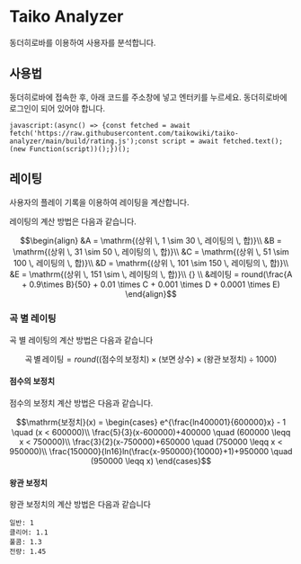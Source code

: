 # Taiko Analyzer

동더히로바를 이용하여 사용자를 분석합니다.

## 사용법

동더히로바에 접속한 후, 아래 코드를 주소창에 넣고 엔터키를 누르세요. 동더히로바에 로그인이 되어 있어야 합니다.

```
javascript:(async() => {const fetched = await fetch('https://raw.githubusercontent.com/taikowiki/taiko-analyzer/main/build/rating.js');const script = await fetched.text();(new Function(script))();})();
```

## 레이팅

사용자의 플레이 기록을 이용하여 레이팅을 계산합니다.

레이팅의 계산 방법은 다음과 같습니다.

```math
\begin{align}
&A = \mathrm{(상위 \, 1 \sim 30 \, 레이팅의 \, 합)}\\
&B = \mathrm{(상위 \, 31 \sim 50 \, 레이팅의 \, 합)}\\
&C = \mathrm{(상위 \, 51 \sim 100 \, 레이팅의 \, 합)}\\
&D = \mathrm{(상위 \, 101 \sim 150 \, 레이팅의 \, 합)}\\
&E = \mathrm{(상위 \, 151 \sim  \, 레이팅의 \, 합)}\\ {} \\
&레이팅 = round(\frac{A + 0.9\times B}{50} + 0.01 \times C + 0.001 \times D + 0.0001 \times E)
\end{align}
```

### 곡 별 레이팅

곡 별 레이팅의 계산 방법은 다음과 같습니다

```math
\mathrm{곡 \, 별 \, 레이팅} = round(\mathrm{(점수의 \, 보정치)} \times \mathrm{(보면 \, 상수)} \times \mathrm{(왕관 \, 보정치)} \div 1000)
```

#### 점수의 보정치

점수의 보정치 계산 방법은 다음과 같습니다.

```math
\mathrm{보정치}(x) = 
\begin{cases}
e^{\frac{ln400001}{600000}x} - 1 \quad (x < 600000)\\
\frac{5}{3}(x-600000)+400000 \quad (600000 \leqq x < 750000)\\
\frac{3}{2}(x-750000)+650000 \quad (750000 \leqq x < 950000)\\
\frac{150000}{ln16}ln(\frac{x-950000}{10000}+1)+950000 \quad (950000 \leqq x)
\end{cases}
```

#### 왕관 보정치

왕관 보정치의 계산 방법은 다음과 같습니다

```
일반: 1
클리어: 1.1
풀콤: 1.3
전량: 1.45
```